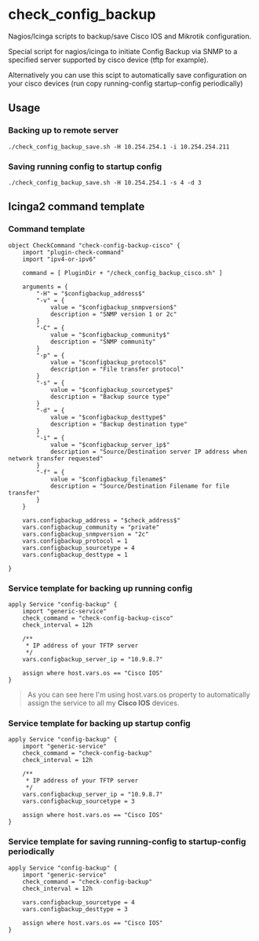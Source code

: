 # check_config_backup
Nagios/Icinga scripts to backup/save Cisco IOS and Mikrotik configuration.

Special script for nagios/icinga to initiate Config Backup via SNMP to a
 specified server supported by cisco device (tftp for example).

Alternatively you can use this scipt to automatically save configuration on
your cisco devices (run copy running-config startup-config periodically)

## Usage

### Backing up to remote server
    ./check_config_backup_save.sh -H 10.254.254.1 -i 10.254.254.211

### Saving running config to startup config
    ./check_config_backup_save.sh -H 10.254.254.1 -s 4 -d 3

## Icinga2 command template
### Command template
```icinga2
object CheckCommand "check-config-backup-cisco" {
	import "plugin-check-command"
	import "ipv4-or-ipv6"

	command = [ PluginDir + "/check_config_backup_cisco.sh" ]

	arguments = {
		"-H" = "$configbackup_address$"
		"-v" = {
			value = "$configbackup_snmpversion$"
			description = "SNMP version 1 or 2c"
		}
		"-C" = {
			value = "$configbackup_community$"
			description = "SNMP community"
		}
		"-p" = {
			value = "$configbackup_protocol$"
			description = "File transfer protocol"
		}
		"-s" = {
			value = "$configbackup_sourcetype$"
			description = "Backup source type"
		}
		"-d" = {
			value = "$configbackup_desttype$"
			description = "Backup destination type"
		}
		"-i" = {
			value = "$configbackup_server_ip$"
			description = "Source/Destination server IP address when network transfer requested"
		}
		"-f" = {
			value = "$configbackup_filename$"
			description = "Source/Destination Filename for file transfer"
		}
	}

	vars.configbackup_address = "$check_address$"
	vars.configbackup_community = "private"
	vars.configbackup_snmpversion = "2c"
	vars.configbackup_protocol = 1
	vars.configbackup_sourcetype = 4
	vars.configbackup_desttype = 1

}
```

### Service template for backing up running config
```icinga2
apply Service "config-backup" {
    import "generic-service"
    check_command = "check-config-backup-cisco"
    check_interval = 12h

    /**
     * IP address of your TFTP server
     */
    vars.configbackup_server_ip = "10.9.8.7"

    assign where host.vars.os == "Cisco IOS"
}
```
> As you can see here I'm using host.vars.os property to automatically
> assign the service to all my __Cisco IOS__ devices.

### Service template for backing up startup config
```icinga2
apply Service "config-backup" {
    import "generic-service"
    check_command = "check-config-backup"
    check_interval = 12h

    /**
     * IP address of your TFTP server
     */
    vars.configbackup_server_ip = "10.9.8.7"
    vars.configbackup_sourcetype = 3

    assign where host.vars.os == "Cisco IOS"
}
```

### Service template for saving running-config to startup-config periodically
```icinga2
apply Service "config-backup" {
    import "generic-service"
    check_command = "check-config-backup"
    check_interval = 12h

    vars.configbackup_sourcetype = 4
    vars.configbackup_desttype = 3

    assign where host.vars.os == "Cisco IOS"
}
```

